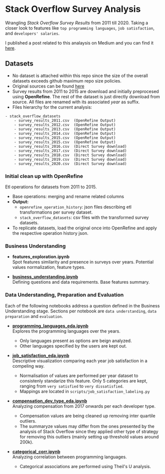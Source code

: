 # Stack Overflow Survey Analysis
Wrangling *Stack Overflow Survey Results* from 2011 till 2020. Taking a closer look to features like `top programming languages`, `job satisfaction`, and `developers' salaries`.  

I published a post related to this analaysis on Medium and you can find it [here](https://medium.com/@ismaelmasharo/10-years-of-stack-overflow-surveys-c8ff3f662b2f).

## Datasets
- No dataset is attached within this repo since the size of the overall datasets exceeds github maximum repo size policies.
- Original sources can be found [here](https://insights.stackoverflow.com/survey/)
- Survey results from 2011 to 2015 are download and initially preprocesed using **OpenRefine**. The rest of the dataset is just directly download from source. All files are renamed with its associated *year* as suffix. 
- Files hierarchy for the current analysis:

```
- stack_overflow_datasets   
    - survey_results_2011.csv  (OpenRefine Output)
    - survey_results_2012.csv  (OpenRefine Output)
    - survey_results_2013.csv  (OpenRefine Output)
    - survey_results_2014.csv  (OpenRefine Output)
    - survey_results_2015.csv  (OpenRefine Output)
    - survey_results_2015.csv  (OpenRefine Output)
    - survey_results_2016.csv  (Direct Survey download)
    - survey_results_2017.csv  (Direct Survey download)
    - survey_results_2018.csv  (Direct Survey download)
    - survey_results_2019.csv  (Direct Survey download)
    - survey_results_2020.csv  (Direct Survey download)
```


### Initial clean up with OpenRefine
Etl operations for datasets from 2011 to 2015.  
- Base operations: merging and rename related columns
- **Output:** 
    - `openrefine_operation_history`: json files describing etl transformations per survey dataset.
    - `stack_overflow_datasets`: csv files with the transformed survey datasets.
- To replicate datasets, load the original once into OpenRefine and apply the respective operation history json.
    

### Business Understanding
* **features_exploration.ipynb**  
    Spot features similarity and presence in surveys over years. Potential values normalization, feature types.

* [**business_understanding.ipynb**](./business_understanding.ipynb)  
    Defining questions and data requirements. Base features summary.


### Data Understanding, Preparation and Evaluation
Each of the following notebooks address a question defined in the Business Understanding stage. Sections per notebook are `data understanding`, `data preparation` and `evaluation`.

* [**programming_languages_eda.ipynb**](./programming_languages_eda.ipynb)  
    Explores the programming languages over the years.
    - Only languages present as options are beign analyzed. 
    - Other languages specified by the users are kept out.


* [**job_satisfaction_eda.ipynb**](./job_satisfaction_eda.ipynb)  
    Descriptive visualization comparing each year job satisfaction in a compeling way.  
    - Normalisation of values are performed per year dataset to consistenly standarize this feature. Only 5 categories are kept, ranging from `very satisfied` to `very dissatisfied`. 
    - Mappings are located in `scripts/job_satisfaction_labeling.py`


* [**compensation_dev_type_eda.ipynb**](./compensation_dev_type_eda.ipynb)   
    Analyzing compensation from 2017 onwards per each developer type.  
    - Compensation values are being cleaned up removing inter quartile outliers. 
    - The summaryze values may differ from the ones presented by the analysis of Stack Overflow since they applied other type of strategy for removing this outliers (mainly setting up threshold values around 200k).


* [**categorical_corr.ipynb**](./categorical_corr.ipynb)  
    Analyzing correlation between programming languages. 
    - Categorical associations are performed using Theil's U analysis. 